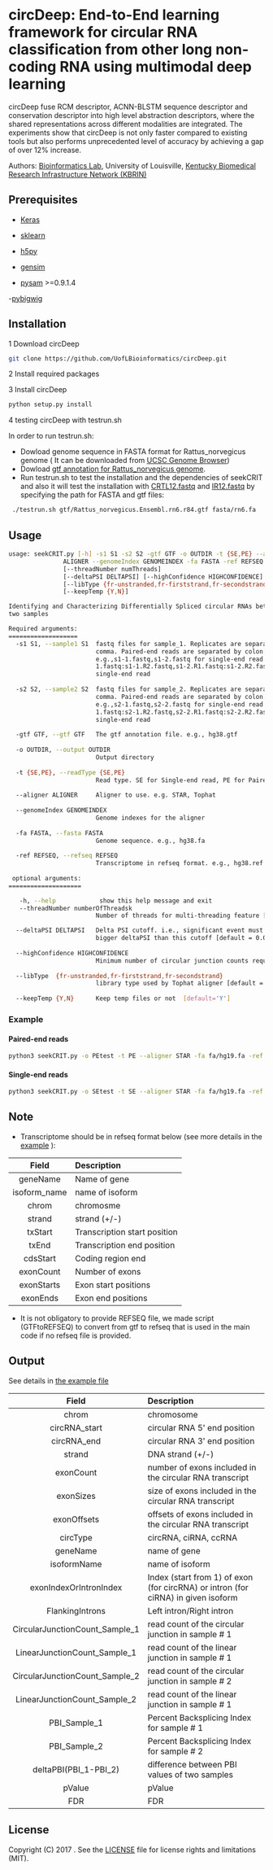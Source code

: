 # circDeep: End-to-End learning framework for   circular RNA classification from other long non-coding RNA using multimodal deep learning
circDeep fuse RCM descriptor, ACNN-BLSTM sequence descriptor and conservation descriptor into high level abstraction descriptors, where the shared representations across different modalities are integrated. The experiments show that circDeep is not only faster compared to existing tools but also performs unprecedented level of accuracy by achieving a gap of over 12% increase.

Authors: [Bioinformatics Lab](http://bioinformatics.louisville.edu/lab/index.php), University of Louisville, [Kentucky Biomedical Research Infrastructure Network (KBRIN)](http://louisville.edu/research/kbrin/)

## Prerequisites

- [Keras](https://github.com/antoniosehk/keras-tensorflow-windows-installation)

- [sklearn](https://github.com/scikit-learn/scikit-learn) 

- [h5py](https://anaconda.org/conda-forge/h5py)

- [gensim](https://anaconda.org/anaconda/gensim) 

- [pysam](https://github.com/pysam-developers/pysam) >=0.9.1.4

-[pybigwig](https://bioconda.github.io/recipes/pybigwig/README.html)


## Installation
1 Download circDeep
```bash
git clone https://github.com/UofLBioinformatics/circDeep.git

```

2 Install required packages

3 Install circDeep
```bash
python setup.py install
```
4 testing circDeep with testrun.sh

In order to run testrun.sh:

- Dowload genome sequence in FASTA format for Rattus_norvegicus genome ( It can be downloaded from [UCSC Genome Browser](https://genome.ucsc.edu/)) 
- Dowload [gtf annotation for Rattus_norvegicus genome](https://www.ncbi.nlm.nih.gov/).
- Run testrun.sh to test the installation and the dependencies of seekCRIT and also it will test the installation with  [CRTL12.fastq](https://github.com/UofLBioinformatics/seekCRIT/blob/master/seekCRIT/testData/CTRL.fastq) and [IR12.fastq](https://github.com/UofLBioinformatics/seekCRIT/blob/master/seekCRIT/testData/IR12.fastq) by specifying the path for FASTA and gtf files:
```bash
 ./testrun.sh gtf/Rattus_norvegicus.Ensembl.rn6.r84.gtf fasta/rn6.fa
```

## Usage

```bash 
usage: seekCRIT.py [-h] -s1 S1 -s2 S2 -gtf GTF -o OUTDIR -t {SE,PE} --aligner
               ALIGNER --genomeIndex GENOMEINDEX -fa FASTA -ref REFSEQ
               [--threadNumber numThreads]
               [--deltaPSI DELTAPSI] [--highConfidence HIGHCONFIDENCE]
               [--libType {fr-unstranded,fr-firststrand,fr-secondstrand}]
               [--keepTemp {Y,N}]

Identifying and Characterizing Differentially Spliced circular RNAs between
two samples

Required arguments:
=================== 
  -s1 S1, --sample1 S1  fastq files for sample_1. Replicates are separated by
                        comma. Paired-end reads are separated by colon.
                        e.g.,s1-1.fastq,s1-2.fastq for single-end read. s1-1.R
                        1.fastq:s1-1.R2.fastq,s1-2.R1.fastq:s1-2.R2.fastq for
                        single-end read
                        
  -s2 S2, --sample2 S2  fastq files for sample_2. Replicates are separated by
                        comma. Paired-end reads are separated by colon.
                        e.g.,s2-1.fastq,s2-2.fastq for single-end read. s2-1.R
                        1.fastq:s2-1.R2.fastq,s2-2.R1.fastq:s2-2.R2.fastq for
                        single-end read
                        
  -gtf GTF, --gtf GTF   The gtf annotation file. e.g., hg38.gtf
  
  -o OUTDIR, --output OUTDIR
                        Output directory
                        
  -t {SE,PE}, --readType {SE,PE}
                        Read type. SE for Single-end read, PE for Paired-end read
                        
  --aligner ALIGNER     Aligner to use. e.g. STAR, Tophat 
  
  --genomeIndex GENOMEINDEX
                        Genome indexes for the aligner
                        
  -fa FASTA, --fasta FASTA
                        Genome sequence. e.g., hg38.fa
                        
  -ref REFSEQ, --refseq REFSEQ
                        Transcriptome in refseq format. e.g., hg38.ref.txt
                        
 optional arguments:
====================

   -h, --help            show this help message and exit
   --threadNumber numberOfThreadsk
                        Number of threads for multi-threading feature [default = 4]

  --deltaPSI DELTAPSI   Delta PSI cutoff. i.e., significant event must show
                        bigger deltaPSI than this cutoff [default = 0.05]
                        
  --highConfidence HIGHCONFIDENCE
                        Minimum number of circular junction counts required [default = 1]
                        
  --libType  {fr-unstranded,fr-firststrand,fr-secondstrand}
                        library type used by Tophat aligner [default ='fr-unstranded']
                        
  --keepTemp {Y,N}      Keep temp files or not  [default='Y']

```
### Example
#### Paired-end reads
```bash
python3 seekCRIT.py -o PEtest -t PE --aligner STAR -fa fa/hg19.fa -ref ref/hg19.ref.txt --genomeIndex /media/bio/data/STARIndex/hg19 -s1 testData/231ESRP.25K.rep-1.R1.fastq:testData/231ESRP.25K.rep-1.R2.fastq,testData/231ESRP.25K.rep-2.R1.fastq:testData/231ESRP.25K.rep-2.R2.fastq -s2 testData/231EV.25K.rep-1.R1.fastq:testData/231EV.25K.rep-1.R2.fastq,testData/231EV.25K.rep-2.R1.fastq:testData/231EV.25K.rep-2.R2.fastq -gtf testData/test.gtf --threadNumber 12 
```
#### Single-end reads

```bash
python3 seekCRIT.py -o SEtest -t SE --aligner STAR -fa fa/hg19.fa -ref ref/hg19.ref.txt --genomeIndex /media/bio/data/STARIndex/hg19 -s1 testData/231ESRP.25K.rep-1.R1.fastq,testData/231ESRP.25K.rep-1.R2.fastq,testData/231ESRP.25K.rep-2.R1.fastq,testData/231ESRP.25K.rep-2.R2.fastq -s2 testData/231EV.25K.rep-1.R1.fastq,testData/231EV.25K.rep-1.R2.fastq,testData/231EV.25K.rep-2.R1.fastq,testData/231EV.25K.rep-2.R2.fastq -gtf testData/test.gtf --threadNumber 12 
```





## Note
- Transcriptome should be in refseq format below (see more details in the [example](https://github.com/UofLBioinformatics/seekCRIT/blob/master/example/hg19.ref.txt) ):

| Field                           | Description                                                                  |
| :------------------------------:|:---------------------------------------------------------------------------- |
| geneName                        | Name of gene                                                                 |
| isoform_name                    | name of isoform                                                              |
| chrom                           | chromosme                                                                    |
| strand                          |  strand  (+/-)                                                             |
| txStart                         | Transcription start position                                                 |
| txEnd                           | Transcription end position                                                   |
| cdsStart                        |Coding region end   		                                                       |
| exonCount						            | 		    Number of exons 		                    						                 |
| exonStarts					            | 		 Exon start positions       								                             |
| exonEnds						            | 		    Exon end positions           						                             |

- It is not obligatory to provide REFSEQ file, we made script (GTFtoREFSEQ) to convert from gtf to refseq that is used in the main code if no refseq file is provided.


## Output

See details in [the example file](https://github.com/UofLBioinformatics/seekCRIT/blob/master/example/circRNAs.pVal.FDR.txt)

| Field                           | Description                                                                  |
| :------------------------------:|:---------------------------------------------------------------------------- |
| chrom                           | chromosome                                                                   |
| circRNA_start                   | circular RNA 5' end position                                                 |
| circRNA_end                     | circular RNA 3' end position                                                 |
| strand                          | DNA strand  (+/-)                                                            |
| exonCount                       | number of exons included in the circular RNA transcript                      |
| exonSizes                       | size of exons included in the circular RNA transcript                        |
| exonOffsets                     | offsets of exons included in the circular RNA transcript  					         |  
| circType					          	  | 		    circRNA, ciRNA, ccRNA    						                    		                             |
| geneName						            | 		    name of gene    		                    						                             |
| isoformName					            | 		  name of isoform                           								                             |
| exonIndexOrIntronIndex		      |         Index (start from 1) of exon (for circRNA) or intron (for ciRNA) in given isoform            		        								                             |
| FlankingIntrons			        	  | 		        Left intron/Right intron                     								                             |
| CircularJunctionCount_Sample_1  | read count of the circular junction in sample # 1                            |
| LinearJunctionCount_Sample_1	  | 	       read count of the linear junction in sample # 1                 											                             |
| CircularJunctionCount_Sample_2  | 	      read count of the circular junction in sample # 2            											                             |
| LinearJunctionCount_Sample_2	  | 		  read count of the linear junction in sample # 1                       										                             |
| PBI_Sample_1					          | 		  Percent Backsplicing Index for  sample # 1                       										                             |
| PBI_Sample_2				         	  | 				 Percent Backsplicing Index for  sample # 2                         								                             |
| deltaPBI(PBI_1-PBI_2)			      | 			 difference between PBI values of two samples                           							                             |
| pValue						              | 				   pValue                      								                             |
| FDR							                |               FDR           												                             |


## License

Copyright (C) 2017 .  See the [LICENSE](https://github.com/UofLBioinformatics/seekCRIT/blob/master/LICENSE)
file for license rights and limitations (MIT).
